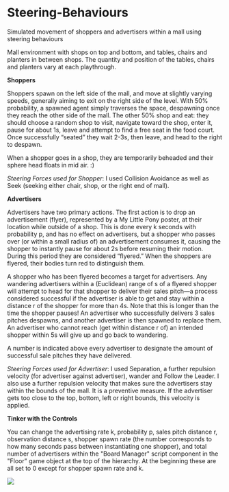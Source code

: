 # Steering-Behaviours

Simulated movement of shoppers and advertisers within a mall using steering behaviours

Mall environment with shops on top and bottom, and tables, chairs and planters in between shops. The quantity and position of the tables, chairs and planters vary at each playthrough.

**Shoppers**

Shoppers spawn on the left side of the mall, and move at slightly varying speeds, generally aiming to exit on the right side of the level. With 50% probability, a spawned agent simply traverses the space, despawning once they reach the other side of the mall. The other 50% shop and eat: they should choose a random shop to visit, navigate toward the shop, enter it, pause for about 1s, leave and attempt to find a free seat in the food court. Once successfully “seated” they wait 2-3s, then leave, and head to the right to despawn.

When a shopper goes in a shop, they are temporarily beheaded and their sphere head floats in mid air. :)

*Steering Forces used for Shopper*: I used Collision Avoidance as well as Seek (seeking either chair, shop, or the right end of mall).

**Advertisers**

Advertisers have two primary actions. The first action is to drop an advertisement (flyer), represented by a My Little Pony poster, at their location while outside of a shop. This is done every k seconds with probability p, and has no effect on advertisers, but a shopper who passes over (or within a small radius of) an advertisement consumes it, causing the shopper to instantly pause for about 2s before resuming their motion. During this period they are considered “flyered.” When the shoppers are flyered, their bodies turn red to distinguish them.

A shopper who has been flyered becomes a target for advertisers. Any wandering advertisers within a (Euclidean) range of s of a flyered shopper will attempt to head for that shopper to deliver their sales pitch—a process considered successful if the advertiser is able to get and stay within a distance r of the shopper for more than 4s. Note that this is longer than the time the shopper pauses! An advertiser who successfully delivers 3 sales pitches despawns, and another advertiser is then spawned to replace them. An advertiser who cannot reach (get within distance r of) an intended shopper within 5s will give up and go back to wandering.

A number is indicated above every advertiser to designate the amount of successful sale pitches they have delivered.

*Steering Forces used for Advertiser*: I used Separation, a further repulsion velocity (for advertiser against advertiser), wander and Follow the Leader. I also use a further repulsion velocity that makes sure the advertisers stay within the bounds of the mall. It is a preventive measure. If the advertiser gets too close to the top, bottom, left or right bounds, this velocity is applied. 

**Tinker with the Controls**

You can change the advertising rate k, probability p, sales pitch distance r, observation distance s, shopper spawn rate (the number corresponds to how many seconds pass between instantiating one shopper), and total number of advertisers within the "Board Manager" script component in the "Floor" game object at the top of the hierarchy. At the beginning these are all set to 0 except for shopper spawn rate and k. 

![](Mall.gif)
